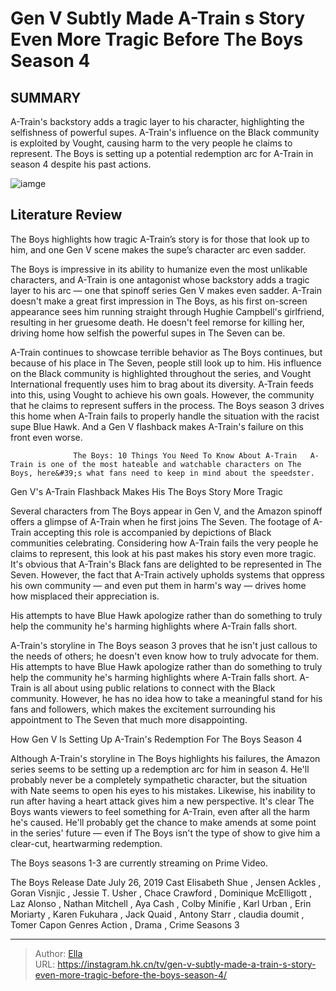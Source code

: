 # Gen V Subtly Made A-Train s Story Even More Tragic Before The Boys Season 4


## SUMMARY 



  A-Train&#39;s backstory adds a tragic layer to his character, highlighting the selfishness of powerful supes.   A-Train&#39;s influence on the Black community is exploited by Vought, causing harm to the very people he claims to represent.   The Boys is setting up a potential redemption arc for A-Train in season 4 despite his past actions.  

![iamge](https://static1.srcdn.com/wordpress/wp-content/uploads/2020/10/A-Train-Jessie-Usher-in-The-Boys-Season-2-Finale.jpg)

## Literature Review
The Boys highlights how tragic A-Train’s story is for those that look up to him, and one Gen V scene makes the supe’s character arc even sadder.




The Boys is impressive in its ability to humanize even the most unlikable characters, and A-Train is one antagonist whose backstory adds a tragic layer to his arc — one that spinoff series Gen V makes even sadder. A-Train doesn&#39;t make a great first impression in The Boys, as his first on-screen appearance sees him running straight through Hughie Campbell&#39;s girlfriend, resulting in her gruesome death. He doesn&#39;t feel remorse for killing her, driving home how selfish the powerful supes in The Seven can be.




A-Train continues to showcase terrible behavior as The Boys continues, but because of his place in The Seven, people still look up to him. His influence on the Black community is highlighted throughout the series, and Vought International frequently uses him to brag about its diversity. A-Train feeds into this, using Vought to achieve his own goals. However, the community that he claims to represent suffers in the process. The Boys season 3 drives this home when A-Train fails to properly handle the situation with the racist supe Blue Hawk. And a Gen V flashback makes A-Train&#39;s failure on this front even worse.

                  The Boys: 10 Things You Need To Know About A-Train   A-Train is one of the most hateable and watchable characters on The Boys, here&#39;s what fans need to keep in mind about the speedster.    


 Gen V&#39;s A-Train Flashback Makes His The Boys Story More Tragic 
          




Several characters from The Boys appear in Gen V, and the Amazon spinoff offers a glimpse of A-Train when he first joins The Seven. The footage of A-Train accepting this role is accompanied by depictions of Black communities celebrating. Considering how A-Train fails the very people he claims to represent, this look at his past makes his story even more tragic. It&#39;s obvious that A-Train&#39;s Black fans are delighted to be represented in The Seven. However, the fact that A-Train actively upholds systems that oppress his own community — and even put them in harm&#39;s way — drives home how misplaced their appreciation is.



His attempts to have Blue Hawk apologize rather than do something to truly help the community he&#39;s harming highlights where A-Train falls short.




A-Train&#39;s storyline in The Boys season 3 proves that he isn&#39;t just callous to the needs of others; he doesn&#39;t even know how to truly advocate for them. His attempts to have Blue Hawk apologize rather than do something to truly help the community he&#39;s harming highlights where A-Train falls short. A-Train is all about using public relations to connect with the Black community. However, he has no idea how to take a meaningful stand for his fans and followers, which makes the excitement surrounding his appointment to The Seven that much more disappointing.






 How Gen V Is Setting Up A-Train&#39;s Redemption For The Boys Season 4 
         

Although A-Train&#39;s storyline in The Boys highlights his failures, the Amazon series seems to be setting up a redemption arc for him in season 4. He&#39;ll probably never be a completely sympathetic character, but the situation with Nate seems to open his eyes to his mistakes. Likewise, his inability to run after having a heart attack gives him a new perspective. It&#39;s clear The Boys wants viewers to feel something for A-Train, even after all the harm he&#39;s caused. He&#39;ll probably get the chance to make amends at some point in the series&#39; future — even if The Boys isn&#39;t the type of show to give him a clear-cut, heartwarming redemption.



The Boys seasons 1-3 are currently streaming on Prime Video.







  The Boys   Release Date   July 26, 2019    Cast   Elisabeth Shue , Jensen Ackles , Goran Visnjic , Jessie T. Usher , Chace Crawford , Dominique McElligott , Laz Alonso , Nathan Mitchell , Aya Cash , Colby Minifie , Karl Urban , Erin Moriarty , Karen Fukuhara , Jack Quaid , Antony Starr , claudia doumit , Tomer Capon    Genres   Action , Drama , Crime    Seasons   3       


---

> Author: [Ella](https://instagram.hk.cn/)  
> URL: https://instagram.hk.cn/tv/gen-v-subtly-made-a-train-s-story-even-more-tragic-before-the-boys-season-4/  

